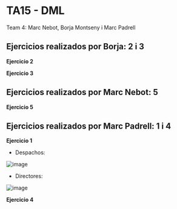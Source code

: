 # TA15 - DML
Team 4: Marc Nebot, Borja Montseny i Marc Padrell

## Ejercicios realizados por Borja: 2 i 3

**Ejercicio 2**



**Ejercicio 3**



## Ejercicios realizados por Marc Nebot: 5

**Ejercicio 5**



## Ejercicios realizados por Marc Padrell: 1 i 4

**Ejercicio 1**

- Despachos:

![image](https://user-images.githubusercontent.com/79224406/165275980-22fc1764-879d-4da4-93d5-de49225e36a2.png)

- Directores:

![image](https://user-images.githubusercontent.com/79224406/165276043-ab4ca099-57d0-48ac-b95c-7dc50f7b4bff.png)

**Ejercicio 4**


